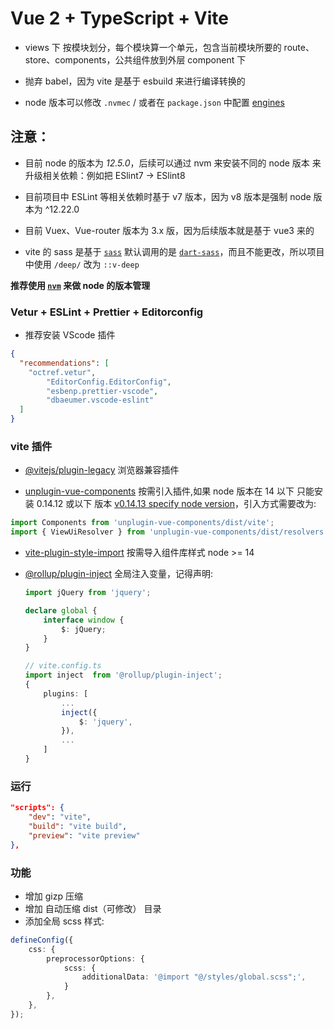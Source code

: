 # Vue 2 + TypeScript + Vite

- views 下 按模块划分，每个模块算一个单元，包含当前模块所要的 route、store、components，公共组件放到外层 component 下

- 抛弃 babel，因为 vite 是基于 esbuild 来进行编译转换的

- node 版本可以修改 `.nvmec` / 或者在 `package.json` 中配置 [engines](https://docs.npmjs.com/cli/v8/configuring-npm/package-json#engines)

## 注意：

- 目前 node 的版本为 _12.5.0_，后续可以通过 nvm 来安装不同的 node 版本 来升级相关依赖：例如把 ESlint7 -> ESlint8

- 目前项目中 ESLint 等相关依赖时基于 v7 版本，因为 v8 版本是强制 node 版本为 ^12.22.0

- 目前 Vuex、Vue-router 版本为 3.x 版，因为后续版本就是基于 vue3 来的

- vite 的 sass 是基于 [`sass`](https://github.com/sass/sass) 默认调用的是 [`dart-sass`](https://github.com/sass/dart-sass)，而且不能更改，所以项目中使用 `/deep/` 改为 `::v-deep`

**推荐使用 [`nvm`](https://github.com/nvm-sh/nvm) 来做 node 的版本管理**

### Vetur + ESLint + Prettier + Editorconfig

- 推荐安装 VScode 插件

```json
{
  "recommendations": [
    "octref.vetur",
		"EditorConfig.EditorConfig",
		"esbenp.prettier-vscode",
		"dbaeumer.vscode-eslint"
  ]
}
```

### vite 插件

- [@vitejs/plugin-legacy](https://github.com/vitejs/vite/tree/main/packages/plugin-legacy) 浏览器兼容插件

- [unplugin-vue-components](https://github.com/antfu/unplugin-vue-components) 按需引入插件,如果 node 版本在 14 以下 只能安装 0.14.12 或以下 版本 [v0.14.13 specify node version](https://github.com/antfu/unplugin-vue-components/commit/62f7798)，引入方式需要改为:

```ts
import Components from 'unplugin-vue-components/dist/vite';
import { ViewUiResolver } from 'unplugin-vue-components/dist/resolvers';
```

- [vite-plugin-style-import](https://github.com/vbenjs/vite-plugin-style-import) 按需导入组件库样式 node >= 14

- [@rollup/plugin-inject](https://github.com/rollup/plugins/tree/master/packages/inject) 全局注入变量，记得声明:

	```ts
	import jQuery from 'jquery';

	declare global {
		interface window {
			$: jQuery;
		}
	}

	// vite.config.ts
	import inject  from '@rollup/plugin-inject';
	{
		plugins: [
			...
			inject({
				$: 'jquery',
			}),
			...
		]
	}
	```

### 运行

```json
"scripts": {
	"dev": "vite",
	"build": "vite build",
	"preview": "vite preview"
},
```

### 功能

- 增加 gizp 压缩
- 增加 自动压缩 dist（可修改） 目录
- 添加全局 scss 样式:

```ts
defineConfig({
	css: {
		preprocessorOptions: {
			scss: {
				additionalData: '@import "@/styles/global.scss";',
			}
		},
	},
});
```
